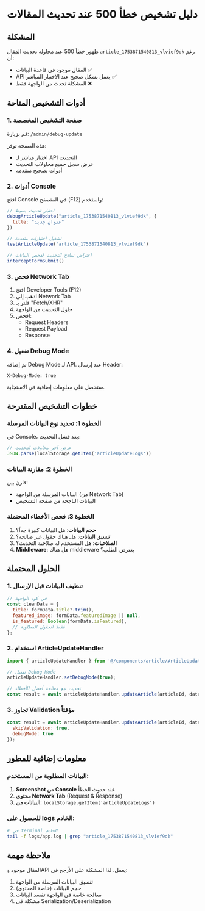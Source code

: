 # دليل تشخيص خطأ 500 عند تحديث المقالات

## المشكلة
ظهور خطأ 500 عند محاولة تحديث المقال `article_1753871540813_vlvief9dk` رغم أن:
- المقال موجود في قاعدة البيانات ✅
- API يعمل بشكل صحيح عند الاختبار المباشر ✅
- المشكلة تحدث من الواجهة فقط ❌

## أدوات التشخيص المتاحة

### 1. صفحة التشخيص المخصصة
قم بزيارة: `/admin/debug-update`

هذه الصفحة توفر:
- اختبار مباشر لـ API التحديث
- عرض سجل جميع محاولات التحديث
- أدوات تصحيح متقدمة

### 2. أدوات Console
افتح Console في المتصفح (F12) واستخدم:

```javascript
// اختبار تحديث بسيط
debugArticleUpdate("article_1753871540813_vlvief9dk", {
  title: "عنوان جديد"
})

// تشغيل اختبارات متعددة
testArticleUpdate("article_1753871540813_vlvief9dk")

// اعتراض نماذج التحديث لفحص البيانات
interceptFormSubmit()
```

### 3. فحص Network Tab
1. افتح Developer Tools (F12)
2. اذهب إلى Network Tab
3. فلتر بـ "Fetch/XHR"
4. حاول التحديث من الواجهة
5. افحص:
   - Request Headers
   - Request Payload
   - Response

### 4. تفعيل Debug Mode
تم إضافة Debug Mode لـ API. عند إرسال Header:
```
X-Debug-Mode: true
```
ستحصل على معلومات إضافية في الاستجابة.

## خطوات التشخيص المقترحة

### الخطوة 1: تحديد نوع البيانات المرسلة
في Console، بعد فشل التحديث:
```javascript
// عرض آخر محاولات التحديث
JSON.parse(localStorage.getItem('articleUpdateLogs'))
```

### الخطوة 2: مقارنة البيانات
قارن بين:
- البيانات المرسلة من الواجهة (من Network Tab)
- البيانات الناجحة من صفحة التشخيص

### الخطوة 3: فحص الأخطاء المحتملة
1. **حجم البيانات**: هل البيانات كبيرة جداً؟
2. **تنسيق البيانات**: هل هناك حقول غير صالحة؟
3. **الصلاحيات**: هل المستخدم له صلاحية التحديث؟
4. **Middleware**: هل هناك middleware يعترض الطلب؟

## الحلول المحتملة

### 1. تنظيف البيانات قبل الإرسال
```javascript
// في كود الواجهة
const cleanData = {
  title: formData.title?.trim(),
  featured_image: formData.featuredImage || null,
  is_featured: Boolean(formData.isFeatured),
  // فقط الحقول المطلوبة
};
```

### 2. استخدام ArticleUpdateHandler
```javascript
import { articleUpdateHandler } from '@/components/article/ArticleUpdateHandler';

// تفعيل Debug Mode
articleUpdateHandler.setDebugMode(true);

// تحديث مع معالجة أفضل للأخطاء
const result = await articleUpdateHandler.updateArticle(articleId, data);
```

### 3. تجاوز Validation مؤقتاً
```javascript
const result = await articleUpdateHandler.updateArticle(articleId, data, {
  skipValidation: true,
  debugMode: true
});
```

## معلومات إضافية للمطور

### البيانات المطلوبة من المستخدم:
1. **Screenshot من Console** عند حدوث الخطأ
2. **محتوى Network Tab** (Request & Response)
3. **البيانات من**: `localStorage.getItem('articleUpdateLogs')`

### للحصول على logs الخادم:
```bash
# في terminal الخادم
tail -f logs/app.log | grep "article_1753871540813_vlvief9dk"
```

## ملاحظة مهمة
المقال موجود وAPI يعمل، لذا المشكلة على الأرجح في:
1. تنسيق البيانات المرسلة من الواجهة
2. حجم البيانات (خاصة المحتوى)
3. معالجة خاصة في الواجهة تفسد البيانات
4. مشكلة في Serialization/Deserialization